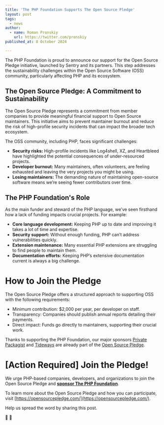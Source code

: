 ```yaml
---
title: 'The PHP Foundation Supports The Open Source Pledge'
layout: post
tags:
  - news
author:
  - name: Roman Pronskiy
    url: https://twitter.com/pronskiy 
published_at: 8 October 2024

---
```


The PHP Foundation is proud to announce our support for the Open Source Pledge initiative, launched by Sentry and its partners. This step addresses the sustainability challenges within the Open Source Software (OSS) community, particularly affecting PHP and its ecosystem.

## The Open Source Pledge: A Commitment to Sustainability

The Open Source Pledge represents a commitment from member companies to provide meaningful financial support to Open Source maintainers. This initiative aims to prevent maintainer burnout and reduce the risk of high-profile security incidents that can impact the broader tech ecosystem.

The OSS community, including PHP, faces significant challenges:

* **Security risks:** High-profile incidents like Log4shell, XZ, and Heartbleed have highlighted the potential consequences of under-resourced projects.
* **Developer burnout:** Many maintainers, often volunteers, are feeling exhausted and leaving the very projects you might be using.
* **Losing maintainers:** The demanding nature of maintaining open-source software means we’re seeing fewer contributors over time.

## The PHP Foundation's Role

As the main funder and steward of the PHP language, we’ve seen firsthand how a lack of funding impacts crucial projects. For example:

* **Core language development:** Keeping PHP up to date and improving it takes a lot of time and expertise.
* **Security support:** Without enough funding, PHP can’t address vulnerabilities quickly.
* **Extension maintenance:** Many essential PHP extensions are struggling to find people to maintain them.
* **Documentation efforts:** Keeping PHP’s extensive documentation current is always a big challenge.

# How to Join the Pledge

The Open Source Pledge offers a structured approach to supporting OSS with the following requirements:

* Minimum contribution: $2,000 per year, per developer on staff.
* Transparency: Companies should publish annual reports detailing their payments.
* Direct impact: Funds go directly to maintainers, supporting their crucial work.

Thanks to supporting the PHP Foundation, our major sponsors [Private Packagist](https://packagist.com/) and [Tideways](https://tideways.com/) are already part of the [Open Source Pledge](https://opensourcepledge.com/).

# \[Action Required\] Join the Pledge\!

We urge PHP-based companies, developers, and organizations to join the Open Source Pledge and **[sponsor The PHP Foundation](https://thephp.foundation/sponsor/)**. 

To learn more about the Open Source Pledge and how you can participate, visit&nbsp;[https://opensourcepledge.com/](https://opensourcepledge.com/).

Help us spread the word by sharing this post.

💜️ 🐘
